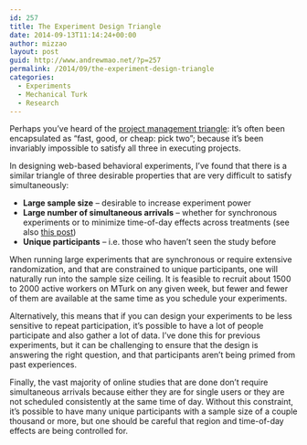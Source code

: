 ```yaml
---
id: 257
title: The Experiment Design Triangle
date: 2014-09-13T11:14:24+00:00
author: mizzao
layout: post
guid: http://www.andrewmao.net/?p=257
permalink: /2014/09/the-experiment-design-triangle
categories:
  - Experiments
  - Mechanical Turk
  - Research
---
```

Perhaps you&#8217;ve heard of the [project management triangle](http://en.wikipedia.org/wiki/Project_management_triangle): it&#8217;s often been encapsulated as &#8220;fast, good, or cheap: pick two&#8221;; because it&#8217;s been invariably impossible to satisfy all three in executing projects.

In designing web-based behavioral experiments, I&#8217;ve found that there is a similar triangle of three desirable properties that are very difficult to satisfy simultaneously:

  * **Large sample size** &#8211; desirable to increase experiment power
  * **Large number of simultaneous arrivals** &#8211; whether for synchronous experiments or to minimize time-of-day effects across treatments (see also [this post](http://www.andrewmao.net/2014/08/what-can-you-do-with-100-turkers-online-all-at-the-same-time "What can you do with 100 Turkers online all at the same time?"))
  * **Unique participants** &#8211; i.e. those who haven&#8217;t seen the study before

When running large experiments that are synchronous or require extensive randomization, and that are constrained to unique participants, one will naturally run into the sample size ceiling. It is feasible to recruit about 1500 to 2000 active workers on MTurk on any given week, but fewer and fewer of them are available at the same time as you schedule your experiments.

Alternatively, this means that if you can design your experiments to be less sensitive to repeat participation, it&#8217;s possible to have a lot of people participate and also gather a lot of data. I&#8217;ve done this for previous experiments, but it can be challenging to ensure that the design is answering the right question, and that participants aren&#8217;t being primed from past experiences.

Finally, the vast majority of online studies that are done don&#8217;t require simultaneous arrivals because either they are for single users or they are not scheduled consistently at the same time of day. Without this constraint, it&#8217;s possible to have many unique participants with a sample size of a couple thousand or more, but one should be careful that region and time-of-day effects are being controlled for.